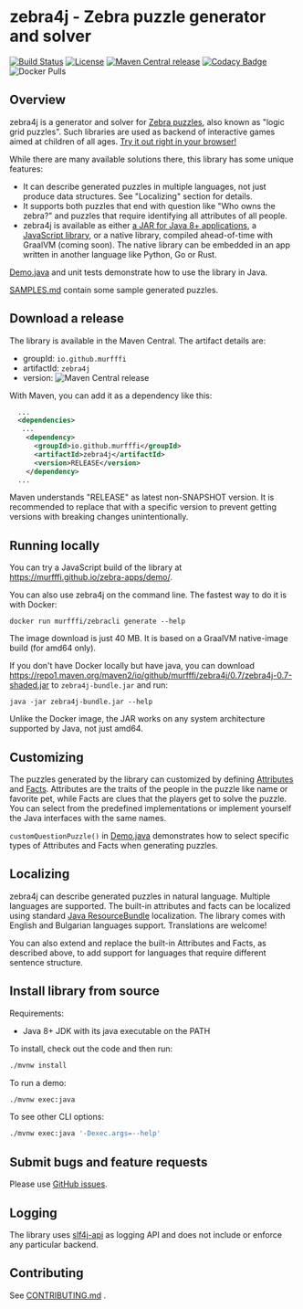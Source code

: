 # zebra4j - Zebra puzzle generator and solver

[![Build Status](https://travis-ci.org/murfffi/zebra4j.svg?branch=main)](https://travis-ci.org/murfffi/zebra4j)
[![License](https://img.shields.io/github/license/murfffi/zebra4j)](/LICENSE)
[![Maven Central release](https://maven-badges.herokuapp.com/maven-central/io.github.murfffi/zebra4j/badge.svg)](https://search.maven.org/artifact/io.github.murfffi/zebra4j)
[![Codacy Badge](https://app.codacy.com/project/badge/Grade/e85598dea228465188b9e70774983532)](https://www.codacy.com/gh/murfffi/zebra4j/dashboard?utm_source=github.com&amp;utm_medium=referral&amp;utm_content=murfffi/zebra4j&amp;utm_campaign=Badge_Grade)
![Docker Pulls](https://img.shields.io/docker/pulls/murfffi/zebracli)

## Overview

zebra4j is a generator and solver for [Zebra
puzzles](https://en.wikipedia.org/wiki/Zebra_Puzzle), also known as "logic grid
puzzles". Such libraries are used as backend of interactive games aimed at
children of all ages. [Try it out right in your browser!](https://murfffi.github.io/zebra-apps/demo/)

While there are many available solutions there, this library has some unique
features:
- It can describe generated puzzles in multiple languages, not just produce data
  structures. See "Localizing" section for details.
- It supports both puzzles that end with question like "Who owns the zebra?" and
  puzzles that require identifying all attributes of all people.
- zebra4j is available as either 
  [a JAR for Java 8+ applications](https://search.maven.org/artifact/io.github.murfffi/zebra4j/),
  a [JavaScript library](https://github.com/murfffi/zebra-apps), or a native library,
  compiled ahead-of-time with GraalVM (coming soon).
  The native library can be embedded in an app written in another
  language like Python, Go or Rust.

[Demo.java](src/main/java/zebra4j/Demo.java) and unit tests demonstrate how to use
the library in Java.

[SAMPLES.md](SAMPLES.md) contain some sample generated puzzles.

## Download a release

The library is available in the Maven Central. The artifact details are:

- groupId: `io.github.murfffi`
- artifactId: `zebra4j`
- version: ![Maven Central release](https://maven-badges.herokuapp.com/maven-central/io.github.murfffi/zebra4j/badge.svg)

With Maven, you can add it as a dependency like this:

```xml
  ...
  <dependencies>
   ...
    <dependency>
      <groupId>io.github.murfffi</groupId>
      <artifactId>zebra4j</artifactId>
      <version>RELEASE</version>
    </dependency>
  ...
```

Maven understands "RELEASE" as latest non-SNAPSHOT version. It is recommended to
replace that with a specific version to prevent getting versions with breaking
changes unintentionally.

## Running locally

You can try a JavaScript build of the library at
<https://murfffi.github.io/zebra-apps/demo/>.

You can also use zebra4j on the command line. The fastest way to do it is with Docker:

```
docker run murfffi/zebracli generate --help
```

The image download is just 40 MB. It is based on a GraalVM native-image build (for amd64 only).

If you don't have Docker locally but have java, you can download
<https://repo1.maven.org/maven2/io/github/murfffi/zebra4j/0.7/zebra4j-0.7-shaded.jar> to
`zebra4j-bundle.jar` and run:

```
java -jar zebra4j-bundle.jar --help
```

Unlike the Docker image, the JAR works on any system architecture supported by Java, not just amd64.

## Customizing

The puzzles generated by the library can customized by defining
[Attributes](src/main/java/zebra4j/Attribute.java#L21)
and [Facts](src/main/java/zebra4j/fact/Fact.java#L21).
Attributes are the traits of the people in the puzzle like name or favorite pet,
while Facts are clues that the players get to solve the puzzle. You can select
from the predefined implementations or implement yourself the Java interfaces
with the same names.

`customQuestionPuzzle()` in
[Demo.java](src/main/java/zebra4j/Demo.java)
demonstrates how to select specific types of Attributes and Facts when
generating puzzles.

## Localizing

zebra4j can describe generated puzzles in natural language. Multiple languages
are supported. The built-in attributes and facts can be localized using standard
[Java ResourceBundle](https://docs.oracle.com/javase/tutorial/i18n/resbundle/index.html)
localization. The library comes with English and Bulgarian languages support.
Translations are welcome!

You can also extend and replace the built-in Attributes and Facts, as described
above, to add support for languages that require different sentence structure.

## Install library from source

Requirements:
- Java 8+ JDK with its java executable on the PATH

To install, check out the code and then run:

```bash
./mvnw install
```

To run a demo:

```bash
./mvnw exec:java
```

To see other CLI options:

```bash
./mvnw exec:java '-Dexec.args=--help'
```

## Submit bugs and feature requests

Please use [GitHub issues](https://github.com/murfffi/zebra4j/issues).

## Logging

The library uses [slf4j-api](http://www.slf4j.org/) as logging API and does not
include or enforce any particular backend.

## Contributing

<!-- https://github.blog/2013-01-31-relative-links-in-markup-files/ -->
See [CONTRIBUTING.md](CONTRIBUTING.md) .
